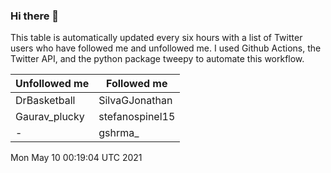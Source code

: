 ### Hi there 👋

This table is automatically updated every six hours with a list of Twitter users who have followed me and unfollowed me. I used Github Actions, the Twitter API, and the python package tweepy to automate this workflow.

| Unfollowed me |  Followed me |
| --- | --- |
|DrBasketball|SilvaGJonathan|
|Gaurav_plucky|stefanospinel15|
|-|gshrma_|
Mon May 10 00:19:04 UTC 2021
